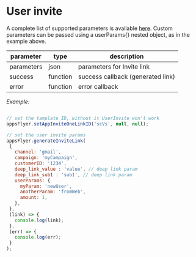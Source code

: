 # User invite
A complete list of supported parameters is available [here](https://support.appsflyer.com/hc/en-us/articles/115004480866-User-Invite-Tracking). Custom parameters can be passed using a userParams{} nested object, as in the example above.

| parameter       | type     | description                      |
| ----------      |----------|------------------                |
| parameters      | json     | parameters for Invite link       |
| success         | function | success callback (generated link)|
| error           | function | error callback                   |


*Example:*

```javascript

// set the tamplate ID, without it UserInvite won't work
appsFlyer.setAppInviteOneLinkID('scVs', null, null);

// set the user invite params
appsFlyer.generateInviteLink(
 {
   channel: 'gmail',
   campaign: 'myCampaign',
   customerID: '1234',
   deep_link_value : 'value', // deep link param
   deep_link_sub1 : 'sub1', // deep link param
   userParams: {
     myParam: 'newUser',
     anotherParam: 'fromWeb',
     amount: 1,
   },
 },
 (link) => {
   console.log(link);
 },
 (err) => {
   console.log(err);
 }
);
```